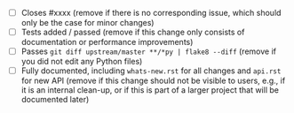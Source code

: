  - [ ] Closes #xxxx (remove if there is no corresponding issue, which should only be the case for minor changes)
 - [ ] Tests added / passed (remove if this change only consists of documentation or performance improvements)
 - [ ] Passes ``git diff upstream/master **/*py | flake8 --diff`` (remove if you did not edit any Python files)
 - [ ] Fully documented, including `whats-new.rst` for all changes and `api.rst` for new API (remove if this change should not be visible to users, e.g., if it is an internal clean-up, or if this is part of a larger project that will be documented later)
